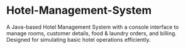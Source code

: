 # Hotel-Management-System
A Java-based Hotel Management System with a console interface to manage rooms, customer details, food &amp; laundry orders, and billing. Designed for simulating basic hotel operations efficiently.
